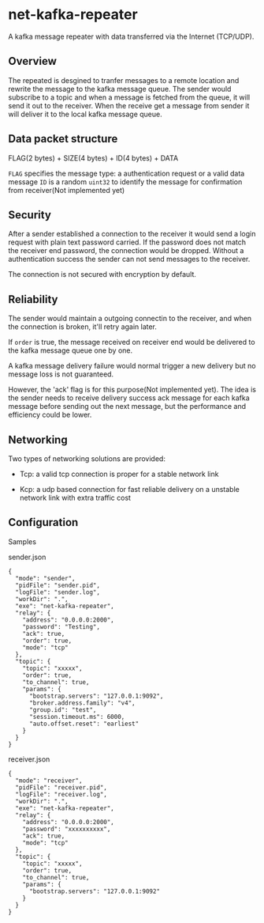 # net-kafka-repeater
A kafka message repeater with data transferred via the Internet (TCP/UDP).

## Overview

The repeated is desgined to tranfer messages to a remote location and rewrite the message to the kafka message queue.
The sender would subscribe to a topic and when a message is fetched from the queue, it will send it out to the receiver.
When the receive get a message from sender it will deliver it to the local kafka message queue.

## Data packet structure

FLAG(2 bytes) + SIZE(4 bytes) + ID(4 bytes) + DATA

`FLAG` specifies the message type: a authentication request or a valid data message
`ID`   is a random `uint32` to identify the message for confirmation from receiver(Not implemented yet)


## Security

After a sender established a connection to the receiver it would send a login request with plain text password carried. If the password does not match the receiver end password, the connection would be dropped. Without a authentication success the sender can not send messages to the receiver.

The connection is not secured with encryption by default.

## Reliability

The sender would maintain a outgoing connectin to the receiver, and when the connection is broken, it'll retry again later.

If `order` is true, the message received on receiver end would be delivered to the kafka message queue one by one.

A kafka message delivery failure would normal trigger a new delivery but no message loss is not guaranteed.

However, the 'ack' flag is for this purpose(Not implemented yet). The idea is the sender needs to receive delivery success ack message for each kafka message before sending out the next message, but the performance and efficiency could be lower.

## Networking

Two types of networking solutions are provided:

+ Tcp: a valid tcp connection is proper for a stable network link

+ Kcp: a udp based connection for fast reliable delivery on a unstable network link with extra traffic cost

## Configuration

Samples

sender.json
```
{
  "mode": "sender",
  "pidFile": "sender.pid",
  "logFile": "sender.log",
  "workDir": ".",
  "exe": "net-kafka-repeater",
  "relay": {
    "address": "0.0.0.0:2000",
    "password": "Testing",
    "ack": true,
    "order": true,
    "mode": "tcp"
  },
  "topic": {
    "topic": "xxxxx",
    "order": true,
    "to_channel": true,
    "params": {
      "bootstrap.servers": "127.0.0.1:9092",
      "broker.address.family": "v4",
      "group.id": "test",
      "session.timeout.ms": 6000,
      "auto.offset.reset": "earliest"
    }
  }
}
```

receiver.json
```
{
  "mode": "receiver",
  "pidFile": "receiver.pid",
  "logFile": "receiver.log",
  "workDir": ".",
  "exe": "net-kafka-repeater",
  "relay": {
    "address": "0.0.0.0:2000",
    "password": "xxxxxxxxxx",
    "ack": true,
    "mode": "tcp"
  },
  "topic": {
    "topic": "xxxxx",
    "order": true,
    "to_channel": true,
    "params": {
      "bootstrap.servers": "127.0.0.1:9092"
    }
  }
}

```

